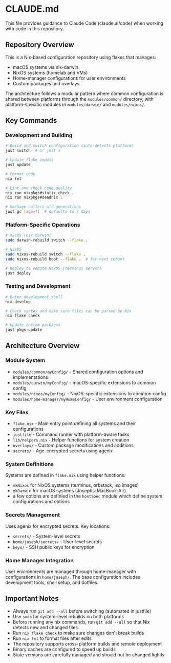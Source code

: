 # CLAUDE.md

This file provides guidance to Claude Code (claude.ai/code) when working with code in this repository.

## Repository Overview

This is a Nix-based configuration repository using flakes that manages:
- macOS systems via nix-darwin
- NixOS systems (homelab and VMs)
- Home-manager configurations for user environments
- Custom packages and overlays

The architecture follows a modular pattern where common configuration is shared between platforms through the `modules/common/` directory, with platform-specific modules in `modules/darwin/` and `modules/nixos/`.

## Key Commands

### Development and Building
```bash
# Build and switch configuration (auto-detects platform)
just switch  # or just s

# Update flake inputs
just update

# Format code
nix fmt

# Lint and check code quality
nix run nixpkgs#statix check .
nix run nixpkgs#deadnix .

# Garbage collect old generations
just gc [age=7]  # defaults to 7 days
```

### Platform-Specific Operations
```bash
# macOS (nix-darwin)
sudo darwin-rebuild switch --flake .

# NixOS
sudo nixos-rebuild switch --flake .
sudo nixos-rebuild boot --flake .  # for next reboot

# Deploy to remote NixOS (terminus server)
just deploy
```

### Testing and Development
```bash
# Enter development shell
nix develop

# Check syntax and make sure files can be parsed by Nix
nix flake check

# Update custom packages
just pkgs-update
```

## Architecture Overview

### Module System
- `modules/common/myConfig/` - Shared configuration options and implementations
- `modules/darwin/myConfig/` - macOS-specific extensions to common config
- `modules/nixos/myConfig/` - NixOS-specific extensions to common config
- `modules/home-manager/myHomeConfig/` - User environment configuration

### Key Files
- `flake.nix` - Main entry point defining all systems and their configurations
- `justfile` - Command runner with platform-aware tasks
- `lib/helpers.nix` - Helper functions for system creation
- `overlays/` - Custom package modifications and additions
- `secrets/` - Age-encrypted secrets using agenix

### System Definitions
Systems are defined in `flake.nix` using helper functions:
- `mkNixos` for NixOS systems (terminus, orbstack, iso images)
- `mkDarwin` for macOS systems (Josephs-MacBook-Air)
- a few options are definied in the `hostSpec` module which define system configurations and options

### Secrets Management
Uses agenix for encrypted secrets. Key locations:
- `secrets/` - System-level secrets
- `home/joseph/secrets/` - User-level secrets
- `keys/` - SSH public keys for encryption

### Home Manager Integration
User environments are managed through home-manager with configurations in `home/joseph/`. The base configuration includes development tools, shell setup, and dotfiles.

## Important Notes

- Always run `git add --all` before switching (automated in justfile)
- Use `sudo` for system-level rebuilds on both platforms
- Before running any nix commands, run `git add --all` so that Nix detects new and changed files.
- Run `nix flake check` to make sure changes don't break builds
- Run `nix fmt` to format files after edits
- The repository supports cross-platform builds and remote deployment
- Binary caches are configured to speed up builds
- State versions are carefully managed and should not be changed lightly
